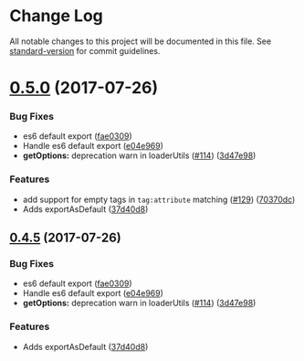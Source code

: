 # Change Log

All notable changes to this project will be documented in this file. See [standard-version](https://github.com/conventional-changelog/standard-version) for commit guidelines.

<a name="0.5.0"></a>
# [0.5.0](https://github.com/webpack/html-loader/compare/v0.4.3...v0.5.0) (2017-07-26)


### Bug Fixes

* es6 default export ([fae0309](https://github.com/webpack/html-loader/commit/fae0309))
* Handle es6 default export ([e04e969](https://github.com/webpack/html-loader/commit/e04e969))
* **getOptions:** deprecation warn in loaderUtils ([#114](https://github.com/webpack/html-loader/issues/114)) ([3d47e98](https://github.com/webpack/html-loader/commit/3d47e98))


### Features

* add support for empty tags in `tag:attribute` matching ([#129](https://github.com/webpack/html-loader/issues/129)) ([70370dc](https://github.com/webpack/html-loader/commit/70370dc))
* Adds exportAsDefault ([37d40d8](https://github.com/webpack/html-loader/commit/37d40d8))



<a name="0.4.5"></a>
## [0.4.5](https://github.com/webpack/html-loader/compare/v0.4.3...v0.4.5) (2017-07-26)


### Bug Fixes

* es6 default export ([fae0309](https://github.com/webpack/html-loader/commit/fae0309))
* Handle es6 default export ([e04e969](https://github.com/webpack/html-loader/commit/e04e969))
* **getOptions:** deprecation warn in loaderUtils ([#114](https://github.com/webpack/html-loader/issues/114)) ([3d47e98](https://github.com/webpack/html-loader/commit/3d47e98))


### Features

* Adds exportAsDefault ([37d40d8](https://github.com/webpack/html-loader/commit/37d40d8))
